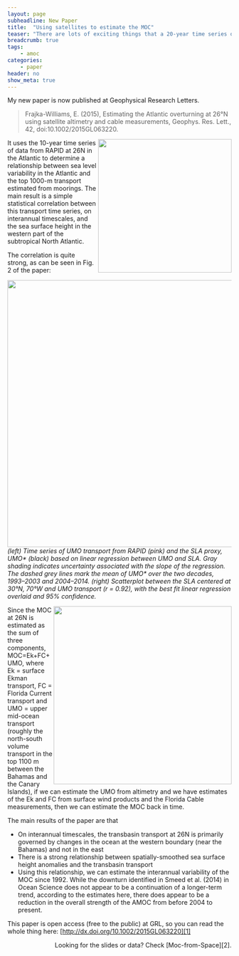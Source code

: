```yaml
---
layout: page
subheadline: New Paper
title:  "Using satellites to estimate the MOC"
teaser: "There are lots of exciting things that a 20-year time series of the MOC interannual variability could be used for!  This paper describes a method to estimate the Atlantic MOC at 26N since 1993."
breadcrumb: true
tags:
    - amoc
categories:
    - paper
header: no
show_meta: true
---
```


My new paper is now published at Geophysical Research Letters.

<blockquote>Frajka-Williams, E. (2015), Estimating the Atlantic overturning at 26°N using satellite altimetry and cable measurements, Geophys. Res. Lett., 42, doi:10.1002/2015GL063220.</blockquote>

<!--<em>Correlation coefficient between SLA and upper mid-ocean transport at 26.5°N. Red indicates positive correlation, and blue negative. Stippled regions are significant at the 95% level. Mean dynamic ocean topography is overlaid with black contours (contour interval, 20 cm).</em>-->
<img align="right" src="/images/ssh_corr_rev.png" width="300">   It uses the 10-year time series of data from RAPID at 26N in the Atlantic to determine a relationship between sea level variability in the Atlantic and the top 1000-m transport estimated from moorings. The main result is a simple statistical correlation between this transport time series, on interannual timescales, and the sea surface height in the western part of the subtropical North Atlantic. 

The correlation is quite strong, as can be seen in Fig. 2 of the paper:

<img align="center" width="600" src="/images/umo_proxy_rev.png"><br/>
<em>(left) Time series of UMO transport from RAPID (pink) and the SLA proxy, UMO* (black) based on linear regression between UMO and SLA. Gray shading indicates uncertainty associated with the slope of the regression. The dashed grey lines mark the mean of UMO* over the two decades, 1993–2003 and 2004–2014. (right) Scatterplot between the SLA centered at 30°N, 70°W and UMO transport (r = 0.92), with the best fit linear regression overlaid and 95% confidence.</em>


<img align="right" width="400" src="/images/moc_recon_rev.png"/> Since the MOC at 26N is estimated as the sum of three components, MOC=Ek+FC+UMO, where Ek = surface Ekman transport, FC = Florida Current transport and UMO = upper mid-ocean transport (roughly the north-south volume transport in the top 1100 m between the Bahamas and the Canary Islands), if we can estimate the UMO from altimetry and we have estimates of the Ek and FC from surface wind products and the Florida Cable measurements, then we can estimate the MOC back in time.


The main results of the paper are that

- On interannual timescales, the transbasin transport at 26N is primarily governed by changes in the ocean at the western boundary (near the Bahamas) and not in the east
- There is a strong relationship between spatially-smoothed sea surface height anomalies and the transbasin transport
- Using this relationship, we can estimate the interannual variability of the MOC since 1992. While the downturn identified in Smeed et al. (2014) in Ocean Science does not appear to be a continuation of a longer-term trend, according to the estimates here, there does appear to be a reduction in the overall strength of the AMOC from before 2004 to present.

This paper is open access (free to the public) at GRL, so you can read the whole thing here: [http://dx.doi.org/10.1002/2015GL063220][1]

<div align="right">Looking for the slides or data? Check [Moc-from-Space][2].</div>


<!--{: .t60 }
{% include list-posts.html tag='post format' %}-->

[1]: http://dx.doi.org/10.1002/2015GL063220
[2]: /moc-from-space/